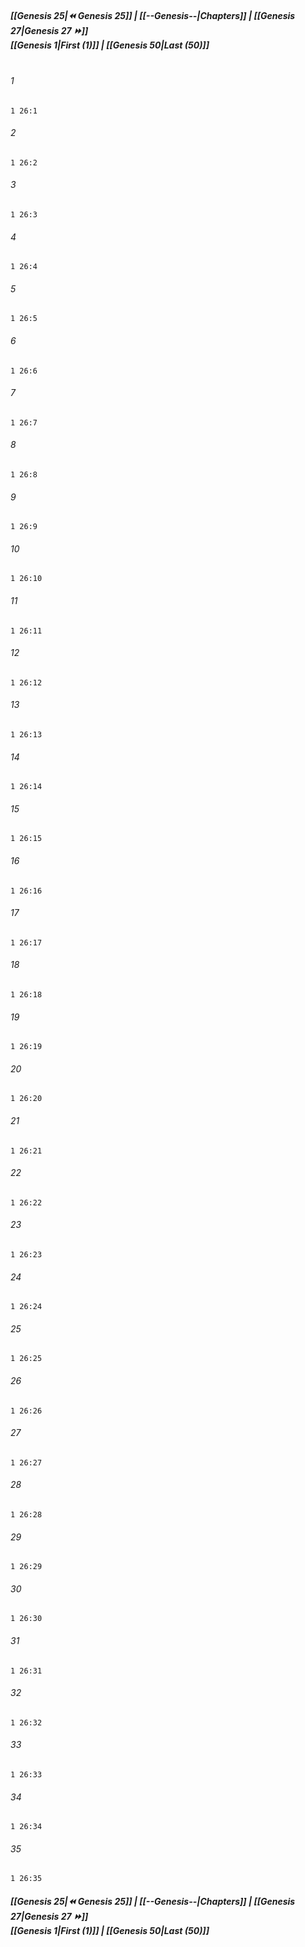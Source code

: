 
##### **[[Genesis 25|⏪ Genesis 25]] | [[--Genesis--|Chapters]] | [[Genesis 27|Genesis 27 ⏩]]**<br>**[[Genesis 1|First (1)]] | [[Genesis 50|Last (50)]]**<br><br>

###### 1
``` verse
1 26:1
```
###### 2
``` verse
1 26:2
```
###### 3
``` verse
1 26:3
```
###### 4
``` verse
1 26:4
```
###### 5
``` verse
1 26:5
```
###### 6
``` verse
1 26:6
```
###### 7
``` verse
1 26:7
```
###### 8
``` verse
1 26:8
```
###### 9
``` verse
1 26:9
```
###### 10
``` verse
1 26:10
```
###### 11
``` verse
1 26:11
```
###### 12
``` verse
1 26:12
```
###### 13
``` verse
1 26:13
```
###### 14
``` verse
1 26:14
```
###### 15
``` verse
1 26:15
```
###### 16
``` verse
1 26:16
```
###### 17
``` verse
1 26:17
```
###### 18
``` verse
1 26:18
```
###### 19
``` verse
1 26:19
```
###### 20
``` verse
1 26:20
```
###### 21
``` verse
1 26:21
```
###### 22
``` verse
1 26:22
```
###### 23
``` verse
1 26:23
```
###### 24
``` verse
1 26:24
```
###### 25
``` verse
1 26:25
```
###### 26
``` verse
1 26:26
```
###### 27
``` verse
1 26:27
```
###### 28
``` verse
1 26:28
```
###### 29
``` verse
1 26:29
```
###### 30
``` verse
1 26:30
```
###### 31
``` verse
1 26:31
```
###### 32
``` verse
1 26:32
```
###### 33
``` verse
1 26:33
```
###### 34
``` verse
1 26:34
```
###### 35
``` verse
1 26:35
```

##### **[[Genesis 25|⏪ Genesis 25]] | [[--Genesis--|Chapters]] | [[Genesis 27|Genesis 27 ⏩]]**<br>**[[Genesis 1|First (1)]] | [[Genesis 50|Last (50)]]**

